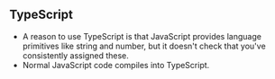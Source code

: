 
## TypeScript

- A reason to use TypeScript is that JavaScript provides language primitives like string and number, but it doesn't check that you've consistently assigned these. 
- Normal JavaScript code compiles into TypeScript.

